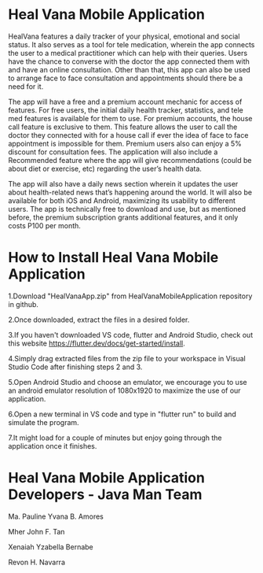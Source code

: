 # Heal Vana Mobile Application

HealVana features a daily tracker of your physical, emotional and social status. It also serves as a tool for tele medication, wherein the app connects the user to a medical practitioner which can help with their queries. Users have the chance to converse with the doctor the app connected them with and have an online consultation. Other than that, this app can also be used to arrange face to face consultation and appointments should there be a need for it.

The app will have a free and a premium account mechanic for access of features. For free users, the initial daily health tracker, statistics, and tele med features is available for them to use. For premium accounts, the house call feature is exclusive to them. This feature allows the user to call the doctor they connected with for a house call if ever the idea of face to face appointment is impossible for them. Premium users also can enjoy a 5% discount for consultation fees. The application will also include a Recommended feature where the app will give recommendations (could be about diet or exercise, etc) regarding the user’s health data.

The app will also have a daily news section wherein it updates the user about health-related news that’s happening around the world. It will also be available for both iOS and Android, maximizing its usability to different users. The app is technically free to download and use, but as mentioned before, the premium subscription grants additional features, and it only costs P100 per month.

# How to Install Heal Vana Mobile Application
1.Download "HealVanaApp.zip" from HealVanaMobileApplication repository in github.

2.Once downloaded, extract the files in a desired folder.

3.If you haven't downloaded VS code, flutter and Android Studio, check out this website https://flutter.dev/docs/get-started/install.

4.Simply drag extracted files from the zip file to your workspace in Visual Studio Code after finishing steps 2 and 3.

5.Open Android Studio and choose an emulator, we encourage you to use an android emulator resolution of 1080x1920 to maximize the use of our application.

6.Open a new terminal in VS code and type in "flutter run" to build and simulate the program.

7.It might load for a couple of minutes but enjoy going through the application once it finishes.


# Heal Vana Mobile Application Developers - Java Man Team
Ma. Pauline Yvana B. Amores

Mher John F. Tan

Xenaiah Yzabella Bernabe

Revon H. Navarra

